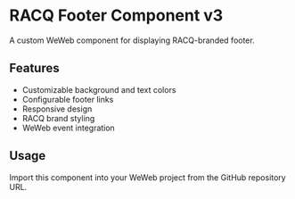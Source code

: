 # RACQ Footer Component v3

A custom WeWeb component for displaying RACQ-branded footer.

## Features
- Customizable background and text colors
- Configurable footer links
- Responsive design
- RACQ brand styling
- WeWeb event integration

## Usage
Import this component into your WeWeb project from the GitHub repository URL.